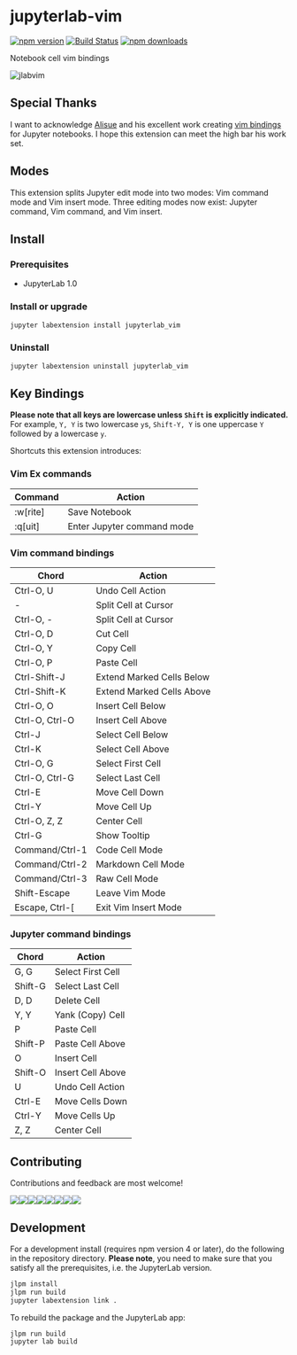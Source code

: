 # jupyterlab-vim

[![npm version](https://badge.fury.io/js/jupyterlab_vim.svg)](https://www.npmjs.com/package/jupyterlab_vim)
[![Build Status](https://travis-ci.org/jwkvam/jupyterlab-vim.svg?branch=master)](https://travis-ci.org/jwkvam/jupyterlab-vim)
[![npm downloads](https://img.shields.io/npm/dw/jupyterlab_vim.svg)](https://www.npmjs.com/package/jupyterlab_vim)

Notebook cell vim bindings

![jlabvim](https://user-images.githubusercontent.com/86304/38079432-b7596fd8-32f3-11e8-9ebd-4b9e7823f5f9.gif)

## Special Thanks

I want to acknowledge [Alisue](https://github.com/lambdalisue) and his excellent work creating [vim bindings](https://github.com/lambdalisue/jupyter-vim-binding) for Jupyter notebooks.
I hope this extension can meet the high bar his work set.

## Modes

This extension splits Jupyter edit mode into two modes: Vim command mode and Vim insert mode.
Three editing modes now exist: Jupyter command, Vim command, and Vim insert.

## Install
### Prerequisites

* JupyterLab 1.0

### Install or upgrade

```bash
jupyter labextension install jupyterlab_vim
```

### Uninstall

```bash
jupyter labextension uninstall jupyterlab_vim
```

## Key Bindings

**Please note that all keys are lowercase unless `Shift` is explicitly indicated.**
For example, `Y, Y` is two lowercase `y`s, `Shift-Y, Y` is one uppercase `Y` followed by a lowercase `y`.

Shortcuts this extension introduces:

### Vim Ex commands

| Command  | Action                     |
| -------  | ------                     |
| :w[rite] | Save Notebook              |
| :q[uit]  | Enter Jupyter command mode |

### Vim command bindings

| Chord           | Action                    |
| -----           | ------                    |
| Ctrl-O, U       | Undo Cell Action          |
| -               | Split Cell at Cursor      |
| Ctrl-O, -       | Split Cell at Cursor      |
| Ctrl-O, D       | Cut Cell                  |
| Ctrl-O, Y       | Copy Cell                 |
| Ctrl-O, P       | Paste Cell                |
| Ctrl-Shift-J    | Extend Marked Cells Below |
| Ctrl-Shift-K    | Extend Marked Cells Above |
| Ctrl-O, O       | Insert Cell Below         |
| Ctrl-O, Ctrl-O  | Insert Cell Above         |
| Ctrl-J          | Select Cell Below         |
| Ctrl-K          | Select Cell Above         |
| Ctrl-O, G       | Select First Cell         |
| Ctrl-O, Ctrl-G  | Select Last Cell          |
| Ctrl-E          | Move Cell Down            |
| Ctrl-Y          | Move Cell Up              |
| Ctrl-O, Z, Z    | Center Cell               |
| Ctrl-G          | Show Tooltip              |
| Command/Ctrl-1  | Code Cell Mode            |
| Command/Ctrl-2  | Markdown Cell Mode        |
| Command/Ctrl-3  | Raw Cell Mode             |
| Shift-Escape    | Leave Vim Mode            |
| Escape, Ctrl-\[ | Exit Vim Insert Mode      |

### Jupyter command bindings

| Chord   | Action            |
| -----   | ------            |
| G, G    | Select First Cell |
| Shift-G | Select Last Cell  |
| D, D    | Delete Cell       |
| Y, Y    | Yank (Copy) Cell  |
| P       | Paste Cell        |
| Shift-P | Paste Cell Above  |
| O       | Insert Cell       |
| Shift-O | Insert Cell Above |
| U       | Undo Cell Action  |
| Ctrl-E  | Move Cells Down   |
| Ctrl-Y  | Move Cells Up     |
| Z, Z    | Center Cell       |

## Contributing

Contributions and feedback are most welcome!

[![](https://sourcerer.io/fame/jwkvam/jwkvam/jupyterlab-vim/images/0)](https://sourcerer.io/fame/jwkvam/jwkvam/jupyterlab-vim/links/0)[![](https://sourcerer.io/fame/jwkvam/jwkvam/jupyterlab-vim/images/1)](https://sourcerer.io/fame/jwkvam/jwkvam/jupyterlab-vim/links/1)[![](https://sourcerer.io/fame/jwkvam/jwkvam/jupyterlab-vim/images/2)](https://sourcerer.io/fame/jwkvam/jwkvam/jupyterlab-vim/links/2)[![](https://sourcerer.io/fame/jwkvam/jwkvam/jupyterlab-vim/images/3)](https://sourcerer.io/fame/jwkvam/jwkvam/jupyterlab-vim/links/3)[![](https://sourcerer.io/fame/jwkvam/jwkvam/jupyterlab-vim/images/4)](https://sourcerer.io/fame/jwkvam/jwkvam/jupyterlab-vim/links/4)[![](https://sourcerer.io/fame/jwkvam/jwkvam/jupyterlab-vim/images/5)](https://sourcerer.io/fame/jwkvam/jwkvam/jupyterlab-vim/links/5)[![](https://sourcerer.io/fame/jwkvam/jwkvam/jupyterlab-vim/images/6)](https://sourcerer.io/fame/jwkvam/jwkvam/jupyterlab-vim/links/6)[![](https://sourcerer.io/fame/jwkvam/jwkvam/jupyterlab-vim/images/7)](https://sourcerer.io/fame/jwkvam/jwkvam/jupyterlab-vim/links/7)

## Development

For a development install (requires npm version 4 or later), do the following in the repository directory. **Please note**, you need to make sure that you satisfy all the prerequisites, i.e. the JupyterLab version.

```bash
jlpm install
jlpm run build
jupyter labextension link .
```

To rebuild the package and the JupyterLab app:

```bash
jlpm run build
jupyter lab build
```
